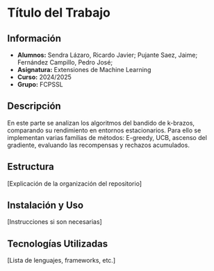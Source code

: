 # Título del Trabajo
## Información
- **Alumnos:** Sendra Lázaro, Ricardo Javier; Pujante Saez, Jaime; Fernández Campillo, Pedro José;
- **Asignatura:** Extensiones de Machine Learning
- **Curso:** 2024/2025
- **Grupo:** FCPSSL
## Descripción
En este parte se analizan los algoritmos del bandido de k-brazos, comparando su rendimiento en entornos
estacionarios. Para ello se implementan varias familias de métodos: E-greedy, UCB, ascenso del gradiente,
evaluando las recompensas y rechazos acumulados.
## Estructura
[Explicación de la organización del repositorio]
## Instalación y Uso
[Instrucciones si son necesarias]
## Tecnologías Utilizadas
[Lista de lenguajes, frameworks, etc.]
